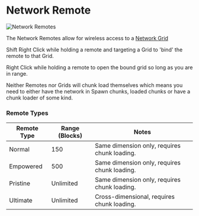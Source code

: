 # Network Remote

![Network Remotes](../../.gitbook/assets/tile\_network\_remote.png)

The Network Remotes allow for wireless access to a [Network Grid](../network-nodes/network-grid.md)

Shift Right Click while holding a remote and targeting a Grid to 'bind' the remote to that Grid.

Right Click while holding a remote to open the bound grid so long as you are in range.

Neither Remotes nor Grids will chunk load themselves which means you need to either have the network in Spawn chunks, loaded chunks or have a chunk loader of some kind.

### Remote Types

| Remote Type | Range (Blocks) | Notes                                        |
| ----------- | -------------- | -------------------------------------------- |
| Normal      | 150            | Same dimension only, requires chunk loading. |
| Empowered   | 500            | Same dimension only, requires chunk loading. |
| Pristine    | Unlimited      | Same dimension only, requires chunk loading. |
| Ultimate    | Unlimited      | Cross-dimensional, requires chunk loading.   |

